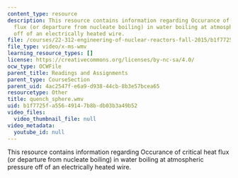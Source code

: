 ```yaml
---
content_type: resource
description: This resource contains information regarding Occurance of critical heat
  flux (or departure from nucleate boiling) in water boiling at atmospheric pressure
  off of an electrically heated wire.
file: /courses/22-312-engineering-of-nuclear-reactors-fall-2015/b1f7725fa55649147b8bdb03b3a49b52_quench_sphere.wmv
file_type: video/x-ms-wmv
learning_resource_types: []
license: https://creativecommons.org/licenses/by-nc-sa/4.0/
ocw_type: OCWFile
parent_title: Readings and Assignments
parent_type: CourseSection
parent_uid: 4ac2547f-e6a9-d938-44cb-8b3e57bcea65
resourcetype: Other
title: quench_sphere.wmv
uid: b1f7725f-a556-4914-7b8b-db03b3a49b52
video_files:
  video_thumbnail_file: null
video_metadata:
  youtube_id: null
---
```

This resource contains information regarding Occurance of critical heat flux (or departure from nucleate boiling) in water boiling at atmospheric pressure off of an electrically heated wire.